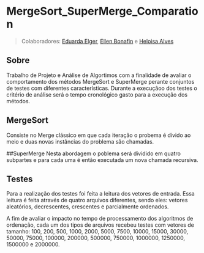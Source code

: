 # MergeSort_SuperMerge_Comparation
>Colaboradores: [Eduarda Elger](https://github.com/EduardaElger), [Ellen Bonafin](https://github.com/EllenBonafin) e [Heloisa Alves](https://github.com/Helogizzy)

## Sobre
Trabalho de Projeto e Análise de Algortimos com a finalidade de avaliar o comportamento dos métodos MergeSort e SuperMerge perante conjuntos de testes com diferentes características. Durante a execuçãoo dos testes o critério de análise será o tempo cronológico gasto para a execução dos métodos.

## MergeSort
Consiste no Merge clássico em que cada iteração o probema é divido ao meio e duas novas instâncias do problema são chamadas.

##SuperMerge
Nesta abordagem o poblema será dividido em quatro subpartes e para cada uma é então executada um nova chamada recursiva.

## Testes
Para a realização dos testes foi feita a leitura dos vetores de entrada. Essa leitura é feita através de quatro arquivos diferentes, sendo eles: vetores aleatórios, decrescentes, crescentes e parcialmente ordenados.

A fim de avaliar o impacto no tempo de processamento dos algoritmos de ordenação, cada um dos tipos de arquivos recebeu testes com vetores de tamanho: 100, 200, 500, 1000, 2000, 5000, 7500, 10000, 15000, 30000, 50000, 75000, 100000, 200000, 500000, 750000, 1000000, 1250000, 1500000 e 2000000.
